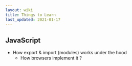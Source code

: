 ```yaml
---
layout: wiki
title: Things to Learn
last_updated: 2021-01-17
---
```

## JavaScript

* How export & import (modules) works under the hood
  * How browsers implement it ?
